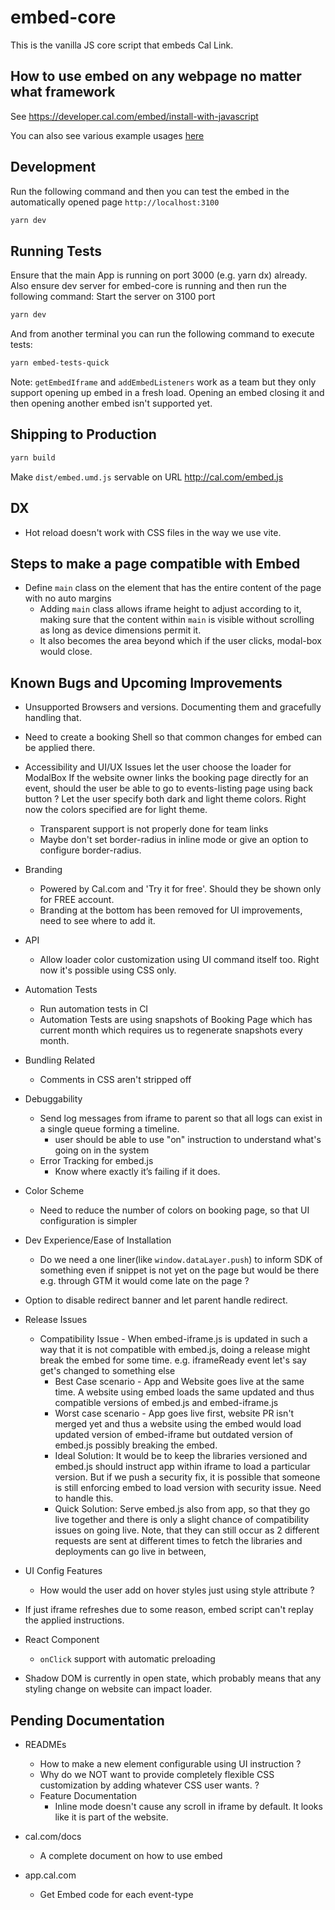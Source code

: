 # embed-core

This is the vanilla JS core script that embeds Cal Link.

## How to use embed on any webpage no matter what framework

See <https://developer.cal.com/embed/install-with-javascript>

You can also see various example usages [here](https://github.com/calcom/cal.com/blob/main/packages/embeds/embed-core/index.html)

## Development

Run the following command and then you can test the embed in the automatically opened page `http://localhost:3100`

```bash
yarn dev
```

## Running Tests

Ensure that the main App is running on port 3000 (e.g. yarn dx) already. Also ensure dev server for embed-core is running and then run the following command:
Start the server on 3100 port

```bash
yarn dev
```

And from another terminal you can run the following command to execute tests:

```bash
yarn embed-tests-quick
```

Note: `getEmbedIframe` and `addEmbedListeners` work as a team but they only support opening up embed in a fresh load. Opening an embed closing it and then opening another embed isn't supported yet.

## Shipping to Production

```bash
yarn build
```

Make `dist/embed.umd.js` servable on URL <http://cal.com/embed.js>

## DX

- Hot reload doesn't work with CSS files in the way we use vite.

## Steps to make a page compatible with Embed

- Define `main` class on the element that has the entire content of the page with no auto margins
  - Adding `main` class allows iframe height to adjust according to it, making sure that the content within `main` is visible without scrolling as long as device dimensions permit it.
  - It also becomes the area beyond which if the user clicks, modal-box would close.

## Known Bugs and Upcoming Improvements

- Unsupported Browsers and versions. Documenting them and gracefully handling that.
- Need to create a booking Shell so that common changes for embed can be applied there.

- Accessibility and UI/UX Issues
  let the user choose the loader for ModalBox
  If the website owner links the booking page directly for an event, should the user be able to go to events-listing page using back button ?
  Let the user specify both dark and light theme colors. Right now the colors specified are for light theme.

  - Transparent support is not properly done for team links
  - Maybe don't set border-radius in inline mode or give an option to configure border-radius.

- Branding

  - Powered by Cal.com and 'Try it for free'. Should they be shown only for FREE account.
  - Branding at the bottom has been removed for UI improvements, need to see where to add it.

- API

  - Allow loader color customization using UI command itself too. Right now it's possible using CSS only.

- Automation Tests

  - Run automation tests in CI
  - Automation Tests are using snapshots of Booking Page which has current month which requires us to regenerate snapshots every month.

- Bundling Related

  - Comments in CSS aren't stripped off

- Debuggability

  - Send log messages from iframe to parent so that all logs can exist in a single queue forming a timeline.
    - user should be able to use "on" instruction to understand what's going on in the system
  - Error Tracking for embed.js
    - Know where exactly it’s failing if it does.

- Color Scheme

  - Need to reduce the number of colors on booking page, so that UI configuration is simpler

- Dev Experience/Ease of Installation

  - Do we need a one liner(like `window.dataLayer.push`) to inform SDK of something even if snippet is not yet on the page but would be there e.g. through GTM it would come late on the page ?

- Option to disable redirect banner and let parent handle redirect.

- Release Issues

  - Compatibility Issue - When embed-iframe.js is updated in such a way that it is not compatible with embed.js, doing a release might break the embed for some time. e.g. iframeReady event let's say get's changed to something else
    - Best Case scenario - App and Website goes live at the same time. A website using embed loads the same updated and thus compatible versions of embed.js and embed-iframe.js
    - Worst case scenario - App goes live first, website PR isn't merged yet and thus a website using the embed would load updated version of embed-iframe but outdated version of embed.js possibly breaking the embed.
    - Ideal Solution: It would be to keep the libraries versioned and embed.js should instruct app within iframe to load a particular version. But if we push a security fix, it is possible that someone is still enforcing embed to load version with security issue. Need to handle this.
    - Quick Solution: Serve embed.js also from app, so that they go live together and there is only a slight chance of compatibility issues on going live. Note, that they can still occur as 2 different requests are sent at different times to fetch the libraries and deployments can go live in between,

- UI Config Features

  - How would the user add on hover styles just using style attribute ?

- If just iframe refreshes due to some reason, embed script can't replay the applied instructions.

- React Component
  - `onClick` support with automatic preloading
- Shadow DOM is currently in open state, which probably means that any styling change on website can impact loader.

## Pending Documentation

- READMEs
  - How to make a new element configurable using UI instruction ?
  - Why do we NOT want to provide completely flexible CSS customization by adding whatever CSS user wants. ?
  - Feature Documentation
    - Inline mode doesn't cause any scroll in iframe by default. It looks like it is part of the website.
- cal.com/docs

  - A complete document on how to use embed

- app.cal.com
  - Get Embed code for each event-type
